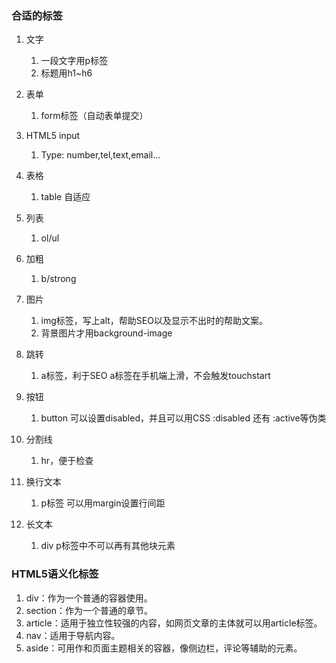 ### 合适的标签

1. 文字 
   1. 一段文字用p标签
   2. 标题用h1~h6

2. 表单
   1. form标签（自动表单提交）

3. HTML5 input
   1. Type: number,tel,text,email...
4. 表格
   1. table 自适应
5. 列表
   1. ol/ul
6. 加粗
   1. b/strong
7. 图片
   1. img标签，写上alt，帮助SEO以及显示不出时的帮助文案。
   2. 背景图片才用background-image
8. 跳转
   1. a标签，利于SEO a标签在手机端上滑，不会触发touchstart
9. 按钮
   1. button 可以设置disabled，并且可以用CSS :disabled 还有 :active等伪类
10. 分割线
    1. hr，便于检查
11. 换行文本
    1. p标签 可以用margin设置行间距
12. 长文本
    1. div p标签中不可以再有其他块元素



### HTML5语义化标签

1. div：作为一个普通的容器使用。
2. section：作为一个普通的章节。
3. article：适用于独立性较强的内容，如网页文章的主体就可以用article标签。
4. nav：适用于导航内容。
5. aside：可用作和页面主题相关的容器，像侧边栏，评论等辅助的元素。

